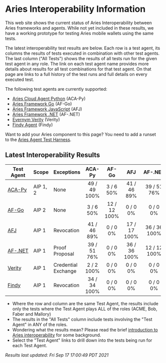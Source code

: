 # Aries Interoperability Information


This web site shows the current status of Aries Interoperability between Aries frameworks and agents. While
not yet included in these results, we have a working prototype for testing Aries mobile wallets using the
same tests.

The latest interoperability test results are below. Each row is a test agent, its columns
the results of tests executed in combination with other test agents.
The last column ("All Tests") shows the results of all tests run for the given test agent in any role. The link on each test
agent name provides more details about results for all test combinations for that test agent. On
that page are links to a full history of the test runs and full details on every executed test. 

The following test agents are currently supported:

- [Aries Cloud Agent Python](https://github.com/hyperledger/aries-cloudagent-python) (ACA-Py)
- [Aries Framework Go](https://github.com/hyperledger/aries-framework-go) (AF-Go)
- [Aries Framework JavaScript](https://github.com/hyperledger/aries-framework-javascript) (AFJ)
- [Aries Framework .NET](https://github.com/hyperledger/aries-framework-dotnet) (AF-.NET)
- [Evernym Verity](https://github.com/evernym/verity) (Verity)
- [Findy Agent](https://github.com/findy-network/findy-agent) (Findy)

Want to add your Aries component to this page? You need to add a runset to the
[Aries Agent Test Harness](https://github.com/hyperledger/aries-agent-test-harness).

## Latest Interoperability Results

| Test Agent | Scope | Exceptions | ACA-Py | AF-Go | AFJ | AF-.NET | Verity | Findy | **All Tests** |
| ----- | ----- | ----- | :----: | :----: | :----: | :----: | :----: | :----: | :----: |
| [ACA-Py](acapy.md)| AIP 1, 2 | None | 49 / 49<br>100% | 3 / 6<br>50% | 41 / 46<br>89% | 39 / 51<br>76% | 2 / 2<br>100% | 34 / 34<br>100% | **156 / 176<br>88%** |
| [AF-Go](afgo.md)| AIP 2 | None | 3 / 6<br>50% | 12 / 12<br>100% | 0 / 0<br>0% | 0 / 0<br>0% | 0 / 0<br>0% | 0 / 0<br>0% | **15 / 18<br>83%** |
| [AFJ](javascript.md)| AIP 1 | Revocation | 41 / 46<br>89% | 0 / 0<br>0% | 17 / 17<br>100% | 36 / 36<br>100% | 0 / 0<br>0% | 0 / 0<br>0% | **82 / 87<br>94%** |
| [AF-.NET](dotnet.md)| AIP 1 | Proof Proposal | 39 / 51<br>76% | 0 / 0<br>0% | 36 / 36<br>100% | 12 / 12<br>100% | 0 / 0<br>0% | 0 / 0<br>0% | **75 / 87<br>86%** |
| [Verity](verity.md)| AIP 1 | Credential Exchange | 2 / 2<br>100% | 0 / 0<br>0% | 0 / 0<br>0% | 0 / 0<br>0% | 0 / 0<br>0% | 0 / 0<br>0% | **2 / 2<br>100%** |
| [Findy](findy.md)| AIP 1 | Revocation | 34 / 34<br>100% | 0 / 0<br>0% | 0 / 0<br>0% | 0 / 0<br>0% | 0 / 0<br>0% | 17 / 17<br>100% | **51 / 51<br>100%** |

- Where the row and column are the same Test Agent, the results include only the tests where the Test Agent plays ALL of the roles (ACME, Bob, Faber and Mallory)
- The results in the "All Tests" column include tests involving the "Test Agent" in ANY of the roles.
- Wondering what the results mean? Please read the brief [introduction to Aries interoperability](aries-interop-intro.md) for some background.
- Select the "Test Agent" links to drill down into the tests being run for each Test Agent.


*Results last updated: Fri Sep 17 17:00:49 PDT 2021*

